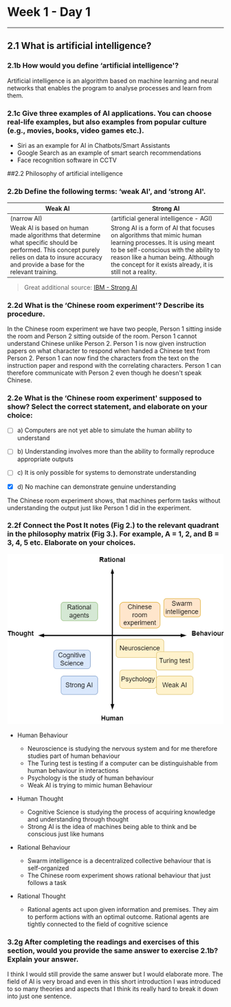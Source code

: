 # Week 1 - Day 1
---
## 2.1 What is artificial intelligence?
### 2.1b How would you define ‘artificial intelligence'?
Artificial intelligence is an algorithm based on machine learning and neural networks that enables the program to analyse processes and learn from them.

### 2.1c Give three examples of AI applications. You can choose real-life examples, but also examples from popular culture (e.g., movies, books, video games etc.).
- Siri as an example for AI in Chatbots/Smart Assistants
- Google Search as an example of smart search recommendations
- Face recognition software in CCTV

##2.2 Philosophy of artificial intelligence
### 2.2b Define the following terms: ‘weak AI', and ‘strong AI'.
| Weak AI | Strong AI |
|---|---|
| (narrow AI) | (artificial general intelligence - AGI) |
| Weak AI is based on human made algorithms  that determine what specific should be performed.  This concept purely relies on data to insure accuracy  and provide a base for the relevant training. | Strong AI is a form of AI that focuses on algorithms  that mimic human learning processes. It is using meant  to be self-conscious with the ability to reason like a  human being. Although the concept for it exists already,  it is still not a reality. |

> Great additional source:
[IBM - Strong AI](https://www.ibm.com/cloud/learn/strong-ai)

### 2.2d What is the ‘Chinese room experiment'? Describe its procedure.
In the Chinese room experiment we have two people, Person 1 sitting inside the room and Person 2 sitting outside of the room. Person 1 cannot understand Chinese unlike Person 2. Person 1 is now given instruction papers on what character to respond when handed a Chinese text from Person 2. Person 1 can now find the characters from the text on the instruction paper and respond with the correlating characters. Person 1 can therefore communicate with Person 2 even though he doesn't speak Chinese.

### 2.2e What is the ‘Chinese room experiment' supposed to show? Select the correct statement, and elaborate on your choice:
- [ ] a) Computers are not yet able to simulate the human ability to understand

- [ ] b) Understanding involves more than the ability to formally reproduce appropriate outputs

- [ ] c) It is only possible for systems to demonstrate understanding

- [x] d) No machine can demonstrate genuine understanding

The Chinese room experiment shows, that machines perform tasks without understanding the output just like Person 1 did in the experiment.

### 2.2f Connect the Post It notes (Fig 2.) to the relevant quadrant in the philosophy matrix (Fig 3.). For example, A = 1, 2, and B = 3, 4, 5 etc. Elaborate on your choices.
![alt text](assets/2-2f.png)

- Human Behaviour
  -  Neuroscience is studying the nervous system and for me therefore studies part of human behaviour
  - The Turing test is testing if a computer can be distinguishable from human behaviour in interactions
  - Psychology is the study of human behaviour
  - Weak AI is trying to mimic human Behaviour

- Human Thought
  - Cognitive Science is studying the process of acquiring knowledge and understanding through thought
  - Strong AI is the idea of machines being able to think and be conscious just like humans

 - Rational Behaviour
   - Swarm intelligence is a decentralized collective behaviour that is self-organized
   - The Chinese room experiment shows rational behaviour that just follows a task

- Rational Thought
  - Rational agents act upon given information and premises. They aim to perform actions with an optimal outcome. Rational agents are tightly connected to the field of cognitive science

### 3.2g After completing the readings and exercises of this section, would you provide the same answer to exercise 2.1b? Explain your answer.
I think I would still provide the same answer but I would elaborate more. The field of AI is very broad and even in this short introduction I was introduced to so many theories and aspects that I think its really hard to break it down into just one sentence.
